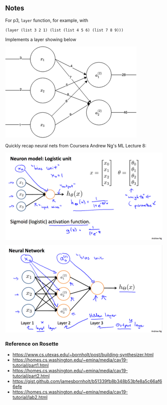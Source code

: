 ## Notes

For p3, `layer` function, for example, with 

```
(layer (list 3 2 1) (list (list 4 5 6) (list 7 8 9)))
```

Implements a layer showing below

![layer example](img/p3-layer-example.png)

Quickly recap neural nets from Coursera Andrew Ng's ML Lecture 8:

![activation function](img/activation_function.png)

![neural_nets](img/neural_nets.png)

### Reference on Rosette

- https://www.cs.utexas.edu/~bornholt/post/building-synthesizer.html
- https://homes.cs.washington.edu/~emina/media/cav19-tutorial/part1.html
- https://homes.cs.washington.edu/~emina/media/cav19-tutorial/part2.html
- https://gist.github.com/jamesbornholt/b51339fb8b348b53bfe8a5c66af66efe
- https://homes.cs.washington.edu/~emina/media/cav19-tutorial/lab2.html
